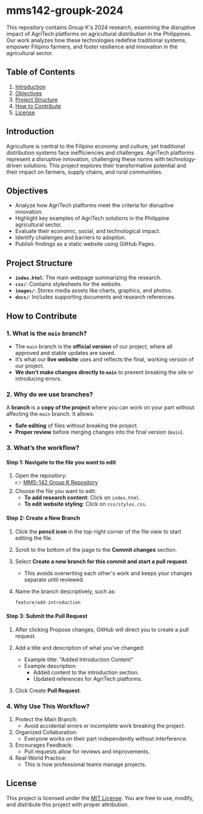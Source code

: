# mms142-groupk-2024

This repository contains Group K's 2024 research, examining the disruptive impact of AgriTech platforms on agricultural distribution in the Philippines. Our work analyzes how these technologies redefine traditional systems, empower Filipino farmers, and foster resilience and innovation in the agricultural sector.

## Table of Contents
1. [Introduction](#introduction)
2. [Objectives](#objectives)
3. [Project Structure](#project-structure)
4. [How to Contribute](#how-to-contribute)
5. [License](#license)

## Introduction

Agriculture is central to the Filipino economy and culture, yet traditional distribution systems face inefficiencies and challenges. AgriTech platforms represent a disruptive innovation, challenging these norms with technology-driven solutions. This project explores their transformative potential and their impact on farmers, supply chains, and rural communities.

## Objectives

- Analyze how AgriTech platforms meet the criteria for disruptive innovation.
- Highlight key examples of AgriTech solutions in the Philippine agricultural sector.
- Evaluate their economic, social, and technological impact.
- Identify challenges and barriers to adoption.
- Publish findings as a static website using GitHub Pages.

## Project Structure

- **`index.html`**: The main webpage summarizing the research.
- **`css/`**: Contains stylesheets for the website.
- **`images/`**: Stores media assets like charts, graphics, and photos.
- **`docs/`**: Includes supporting documents and research references.

## How to Contribute

### 1. What is the `main` branch?
- The `main` branch is the **official version** of our project, where all approved and stable updates are saved.
- It’s what our **live website** uses and reflects the final, working version of our project.
- **We don’t make changes directly to `main`** to prevent breaking the site or introducing errors.

### 2. Why do we use branches?
A **branch** is a **copy of the project** where you can work on your part without affecting the `main` branch. It allows:
- **Safe editing** of files without breaking the project.
- **Proper review** before merging changes into the final version (`main`).

### 3. What’s the workflow?

#### **Step 1: Navigate to the file you want to edit**
1. Open the repository:  
   👉 [MMS-142 Group K Repository](https://github.com/MMS-142-Group-K-2024/mms142-groupk-2024)
2. Choose the file you want to edit:
   - **To add research content**: Click on `index.html`.
   - **To edit website styling**: Click on `css/styles.css`.

#### **Step 2: Create a New Branch**
1. Click the **pencil icon** in the top-right corner of the file view to start editing the file.
2. Scroll to the bottom of the page to the **Commit changes** section.
3. Select **Create a new branch for this commit and start a pull request**.  
   - This avoids overwriting each other's work and keeps your changes separate until reviewed.

4. Name the branch descriptively, such as:
   ```bash
   feature/add-introduction
   ```

#### **Step 3: Submit the Pull Request**
1. After clicking Propose changes, GitHub will direct you to create a pull request.
2. Add a title and description of what you’ve changed:
   - Example title: "Added Introduction Content"
   - Example description:
        - Added content to the introduction section.
        - Updated references for AgriTech platforms.
     
3. Click Create **Pull Request**.
   

### **4. Why Use This Workflow?**
1. Protect the Main Branch:
   - Avoid accidental errors or incomplete work breaking the project.
2. Organized Collaboration:
   - Everyone works on their part independently without interference.
3. Encourages Feedback:
   - Pull requests allow for reviews and improvements.
4. Real-World Practice:
   - This is how professional teams manage projects.


## License
This project is licensed under the [MIT License](LICENSE).
You are free to use, modify, and distribute this project with proper attribution.


